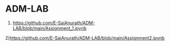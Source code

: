 # ADM-LAB
1) https://github.com/E-SaiAnurath/ADM-LAB/blob/main/Assignment_1.ipynb



2)https://github.com/E-SaiAnurath/ADM-LAB/blob/main/Assignment2.ipynb
